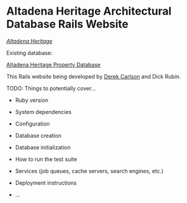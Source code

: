 # Altadena Heritage Architectural Database Rails Website

[*Altadena Heritage*](http://altadenaheritage.org/)

Existing database:

[Altadena Heritage Property Database](http://altadenaheritagepdb.org/)

This Rails website being developed by 
[Derek Carlson](http://www.consciouscomputerconsulting.com/) and Dick Rubin.

TODO: Things to potentially cover...

* Ruby version

* System dependencies

* Configuration

* Database creation

* Database initialization

* How to run the test suite

* Services (job queues, cache servers, search engines, etc.)

* Deployment instructions

* ...
